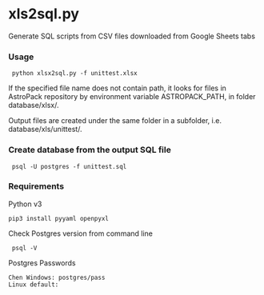# xls2sql.py

Generate SQL scripts from CSV files downloaded from Google Sheets tabs

### Usage

     python xlsx2sql.py -f unittest.xlsx

If the specified file name does not contain path, 
it looks for files in AstroPack repository by environment variable 
ASTROPACK_PATH, in folder database/xlsx/.

Output files are created under the same folder in a subfolder, i.e. 
database/xls/unittest/.

### Create database from the output SQL file

     psql -U postgres -f unittest.sql

### Requirements

Python v3

    pip3 install pyyaml openpyxl

Check Postgres version from command line

     psql -V


Postgres Passwords

    Chen Windows: postgres/pass
    Linux default:
